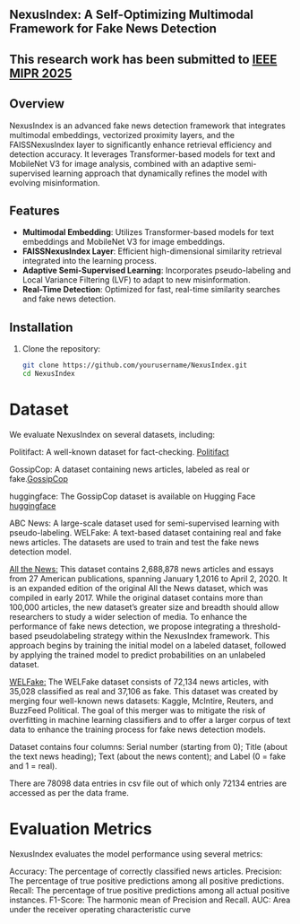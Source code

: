 ## NexusIndex: A Self-Optimizing Multimodal Framework for Fake News Detection

## This research work has been submitted to  <a href="https://sites.google.com/view/mipr-2025/calls/call-for-papers?authuser=0"> IEEE MIPR 2025 </a>

## Overview

NexusIndex is an advanced fake news detection framework that integrates multimodal embeddings, vectorized proximity layers, and the FAISSNexusIndex layer to significantly enhance retrieval efficiency and detection accuracy. It leverages Transformer-based models for text and MobileNet V3 for image analysis, combined with an adaptive semi-supervised learning approach that dynamically refines the model with evolving misinformation.

## Features

- **Multimodal Embedding**: Utilizes Transformer-based models for text embeddings and MobileNet V3 for image embeddings.
- **FAISSNexusIndex Layer**: Efficient high-dimensional similarity retrieval integrated into the learning process.
- **Adaptive Semi-Supervised Learning**: Incorporates pseudo-labeling and Local Variance Filtering (LVF) to adapt to new misinformation.
- **Real-Time Detection**: Optimized for fast, real-time similarity searches and fake news detection.

## Installation

1. Clone the repository:

   ```bash
   git clone https://github.com/yourusername/NexusIndex.git
   cd NexusIndex

# Dataset

We evaluate NexusIndex on several datasets, including:

Politifact: A well-known dataset for fact-checking. <a href="https://github.com/solmazsm/FakeNewsNet-data">Politifact</a>

GossipCop: A dataset containing news articles, labeled as real or fake.<a href="https://github.com/solmazsm/FakeNewsNet-data">GossipCop</a>

huggingface: The GossipCop dataset is available on Hugging Face <a href="https://huggingface.co/datasets/osusume/Gossipcop/viewer/default/train?row=27&views%5B%5D=train">huggingface</a>

ABC News: A large-scale dataset used for semi-supervised learning with pseudo-labeling.
WELFake: A text-based dataset containing real and fake news articles.
The datasets are used to train and test the fake news detection model.


<a href="https://components.one/datasets/all-the-news-2-news-articles-dataset">All the News:</a> This dataset contains 2,688,878 news articles and essays from 27 American publications, spanning January 1,2016 to April 2, 2020. It is an expanded edition of the original All the News dataset, which was compiled in early 2017. While the original dataset contains more than 100,000 articles, the new dataset’s greater size and breadth should allow researchers to study a wider selection of media.
To enhance the performance of fake news detection, we propose integrating a threshold-based pseudolabeling strategy within the NexusIndex framework. This approach begins by training the initial model on a labeled dataset, followed by
applying the trained model to predict probabilities on an unlabeled
dataset.

<a href="https://huggingface.co/datasets/davanstrien/WELFake">WELFake:</a> The WELFake dataset consists of 72,134 news articles, with 35,028 classified as real and 37,106 as fake. This dataset was created by merging four well-known news datasets: Kaggle, McIntire, Reuters, and BuzzFeed Political. The goal of this merger was to mitigate the risk of overfitting in machine learning classifiers and to offer a larger corpus of text data to enhance the training process for fake news detection models.

Dataset contains four columns: Serial number (starting from 0); Title (about the text news heading); Text (about the news content); and Label (0 = fake and 1 = real).

There are 78098 data entries in csv file out of which only 72134 entries are accessed as per the data frame.

# Evaluation Metrics
NexusIndex evaluates the model performance using several metrics:

Accuracy: The percentage of correctly classified news articles.
Precision: The percentage of true positive predictions among all positive predictions.
Recall: The percentage of true positive predictions among all actual positive instances.
F1-Score: The harmonic mean of Precision and Recall.
AUC: Area under the receiver operating characteristic curve
